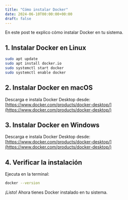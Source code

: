 ```yaml
---
title: "Cómo instalar Docker"
date: 2024-06-10T00:00:00+00:00
draft: false
---
```


En este post te explico cómo instalar Docker en tu sistema.

## 1. Instalar Docker en Linux

```sh
sudo apt update
sudo apt install docker.io
sudo systemctl start docker
sudo systemctl enable docker
```

## 2. Instalar Docker en macOS

Descarga e instala Docker Desktop desde:  
[https://www.docker.com/products/docker-desktop/](https://www.docker.com/products/docker-desktop/)

## 3. Instalar Docker en Windows

Descarga e instala Docker Desktop desde:  
[https://www.docker.com/products/docker-desktop/](https://www.docker.com/products/docker-desktop/)

## 4. Verificar la instalación

Ejecuta en la terminal:

```sh
docker --version
```

¡Listo! Ahora tienes Docker instalado en tu sistema.
